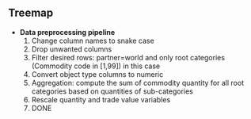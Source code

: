 ## Treemap
* **Data preprocessing pipeline**
    1. Change column names to snake case
    2. Drop unwanted columns
    3. Filter desired rows: partner=world and only root categories (Commodity code in [1,99]) in this case
    4. Convert object type columns to numeric
    5. Aggregation: compute the sum of commodity quantity for all root categories based on quantities of sub-categories
    6. Rescale quantity and trade value variables
    7. DONE